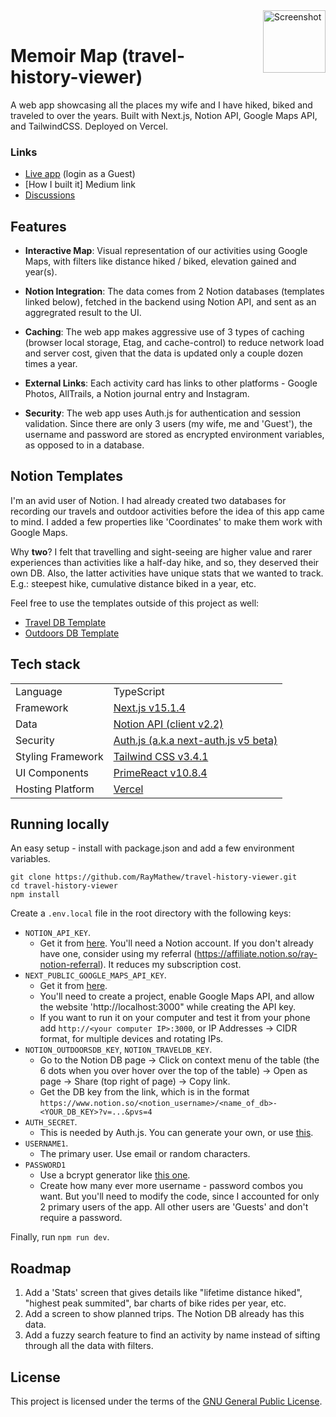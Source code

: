 <img width="100" alt="Screenshot" src="https://cdn.jsdelivr.net/gh/RayMathew/travel-history-viewer@main/imagehosting/200x200.png" align="right" style="margin-left:20px">

<br>

# Memoir Map (travel-history-viewer)

A web app showcasing all the places my wife and I have hiked, biked and traveled to over the years. Built with Next.js, Notion API, Google Maps API, and TailwindCSS. Deployed on Vercel.

### Links

- [Live app](https://travel-history-viewer.vercel.app) (login as a Guest)
- [How I built it] Medium link
- [Discussions](https://github.com/RayMathew/travel-history-viewer/discussions)

## Features

- **Interactive Map**: Visual representation of our activities using Google Maps, with filters like distance hiked / biked,  elevation gained and year(s).
- **Notion Integration**: The data comes from 2 Notion databases (templates linked below), fetched in the backend using Notion API, and sent as an aggregrated result to the UI.
- **Caching**: The web app makes aggressive use of 3 types of caching (browser local storage, Etag, and cache-control) to reduce network load and server cost, given that the data is updated only a couple dozen times a year.
- **External Links**: Each activity card has links to other platforms - Google Photos, AllTrails, a Notion journal entry and Instagram.

- **Security**: The web app uses Auth.js for authentication and session validation. Since there are only 3 users (my wife, me and 'Guest'), the username and password are stored as encrypted environment variables, as opposed to in a database.

## Notion Templates

I'm an avid user of Notion. I had already created two databases for recording our travels and outdoor activities before the idea of this app came to  mind. I added a few properties like 'Coordinates' to make them work with Google Maps.

Why **two**? I felt that travelling and sight-seeing are higher value and rarer experiences than activities like a half-day hike, and so, they deserved their own DB. Also, the latter activities have unique stats that we wanted to track. E.g.: steepest hike, cumulative distance biked in a year, etc.

Feel free to use the templates outside of this project as well:
- [Travel DB Template](https://raymathew.notion.site/Travel-Database-Template-17b8f10128468039b99cec9ada58cdd9?pvs=4)
- [Outdoors DB Template](https://raymathew.notion.site/Outdoors-Template-17b8f101284680fa8a9cc4d8d5be5707?pvs=4)

## Tech stack

|                     |               |
|---------------------|---------------|
| Language            | TypeScript    |
| Framework           | [Next.js v15.1.4](https://nextjs.org/docs) |
| Data                | [Notion API (client v2.2)](https://developers.notion.com)    |
|Security|[Auth.js (a.k.a next-auth.js v5 beta)](https://authjs.dev/)|
| Styling Framework   | [Tailwind CSS v3.4.1](https://tailwindcss.com/)  |
| UI Components   | [PrimeReact v10.8.4](https://primereact.org/)  |
| Hosting Platform    | [Vercel](https://vercel.com/)        |

## Running locally

An easy setup - install with package.json and add a few environment variables.

    git clone https://github.com/RayMathew/travel-history-viewer.git
    cd travel-history-viewer
    npm install 

Create a `.env.local` file in the root directory with the following keys:

- `NOTION_API_KEY`.
  - Get it from [here](https://www.notion.so/profile/integrations). You'll need a Notion account. If you don't already have one, consider using my referral (https://affiliate.notion.so/ray-notion-referral). It reduces my subscription cost.
- `NEXT_PUBLIC_GOOGLE_MAPS_API_KEY`.
  - Get it from [here](https://cloud.google.com/). 
  - You'll need to create a project, enable Google Maps API, and allow the website 'http://localhost:3000" while creating the API key.
  - If you want to run it on your computer and test it from your phone add `http://<your computer IP>:3000`, or IP Addresses -> CIDR format, for multiple devices and rotating IPs.
- `NOTION_OUTDOORSDB_KEY`, `NOTION_TRAVELDB_KEY`.
  - Go to the Notion DB page -> Click on context menu of the table (the 6 dots when you over hover over the top of the table) -> Open as page -> Share (top right of page) -> Copy link.
  - Get the DB key from the link, which is in the format `https://www.notion.so/<notion_username>/<name_of_db>-<YOUR_DB_KEY>?v=...&pvs=4`
- `AUTH_SECRET`.
  - This is needed by Auth.js. You can generate your own, or use [this](https://generate-secret.vercel.app/32).
- `USERNAME1`.
  - The primary user. Use email or random characters.
- `PASSWORD1`
  - Use a bcrypt generator like [this one](https://bcrypt-generator.com/).
  - Create how many ever more username - password combos you want. But you'll need to modify the code, since I accounted for only 2 primary users of the app. All other users are 'Guests' and don't require a password.

Finally, run `npm run dev`.

## Roadmap

1. Add a 'Stats' screen that gives details like "lifetime distance hiked", "highest peak summited", bar charts of bike rides per year, etc.
2. Add a screen to show planned trips. The Notion DB already has this data.
3. Add a fuzzy search feature to find an activity by name instead of sifting through all the data with filters.

## License

This project is licensed under the terms of the [GNU General Public License](https://www.gnu.org/licenses/gpl-3.0.en.html).
